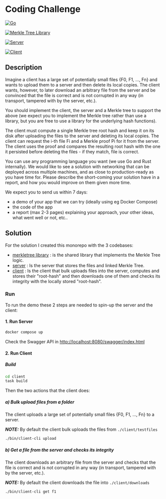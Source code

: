 # Coding Challenge

[![Go](https://github.com/pavva91/merkle-tree/actions/workflows/go.yml/badge.svg)](https://github.com/pavva91/merkle-tree/actions/workflows/go.yml)

[![Merkle Tree Library](https://goreportcard.com/badge/github.com/pavva91/merkle-tree/libs/merkletree)](https://goreportcard.com/report/github.com/pavva91/merkle-tree/libs/merkletree)

[![Server](https://goreportcard.com/badge/github.com/pavva91/merkle-tree/server)](https://goreportcard.com/report/github.com/pavva91/merkle-tree/server)

[![Client](https://goreportcard.com/badge/github.com/pavva91/merkle-tree/client)](https://goreportcard.com/report/github.com/pavva91/merkle-tree/client)

## Description

Imagine a client has a large set of potentially small files {F0, F1, …, Fn} and wants to upload them to a server and then delete its local copies.
The client wants, however, to later download an arbitrary file from the server and be convinced that the file is correct and is not corrupted in any way (in transport, tampered with by the server, etc.).

You should implement the client, the server and a Merkle tree to support the above (we expect you to implement the Merkle tree rather than use a library, but you are free to use a library for the underlying hash functions).

The client must compute a single Merkle tree root hash and keep it on its disk after uploading the files to the server and deleting its local copies. The client can request the i-th file Fi and a Merkle proof Pi for it from the server. The client uses the proof and compares the resulting root hash with the one it persisted before deleting the files - if they match, file is correct.

You can use any programming language you want (we use Go and Rust internally). We would like to see a solution with networking that can be deployed across multiple machines, and as close to production-ready as you have time for. Please describe the short-coming your solution have in a report, and how you would improve on them given more time.

We expect you to send us within 7 days:

- a demo of your app that we can try (ideally using eg Docker Compose)
- the code of the app
- a report (max 2-3 pages) explaining your approach, your other ideas, what went well or not, etc..

## Solution

For the solution I created this monorepo with the 3 codebases:

- [merkletree library](./libs/merkletree/) : is the shared library that implements the Merkle Tree logic.
- [server](./server/) : Is the server that stores the files and linked Merkle Tree.
- [client](./client/) : Is the client that bulk uploads files into the server, computes and stores their "root-hash" and then downloads one of them and checks its integrity with the locally stored "root-hash".

### Run

To run the demo these 2 steps are needed to spin-up the server and the client:

#### 1. Run Server

```bash
docker compose up
```

Check the Swagger API in [http://localhost:8080/swagger/index.html](http://localhost:8080/swagger/index.html)

#### 2. Run Client

##### Build

```bash
cd client
task build
```

Then the two actions that the client does:

##### a) Bulk upload files from a folder

The client uploads a large set of potentially small files {F0, F1, …, Fn} to a server.

**_NOTE:_** By default the client bulk uploads the files from `./client/testfiles`

```bash
./bin/client-cli upload
```

##### b) Get a file from the server and checks its integrity

The client downloads an arbitrary file from the server and checks that the file is correct and is not corrupted in any way (in transport, tampered with by the server, etc.).

**_NOTE:_** By default the client downloads the file into `./client/downloads`

```bash
./bin/client-cli get f1
```
